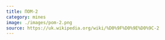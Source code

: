 ```yaml
---
title: ПОМ-2
category: mines
image: ./images/pom-2.png
source: https://uk.wikipedia.org/wiki/%D0%9F%D0%9E%D0%9C-2
---
```

